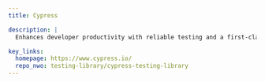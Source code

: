 ```yaml
---
title: Cypress

description: |
  Enhances developer productivity with reliable testing and a first-class dev experience

key_links:
  homepage: https://www.cypress.io/
  repo_nwo: testing-library/cypress-testing-library
---
```

